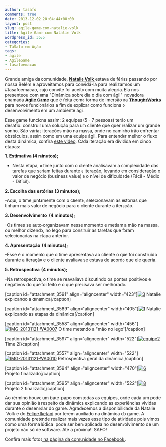 ```yaml
---
author: tasafo
comments: true
date: 2013-12-02 20:04:44+00:00
layout: post
slug: agile-game-com-natalie-volk
title: Agile Game com Natalie Volk
wordpress_id: 3555
categories:
- TáSafo em Ação
tags:
- agile
- AgileGame
- tasafoemacao
---
```


Grande amiga da comunidade, [**Natalie Volk** ](https://twitter.com/Nattivolk)estava de férias passando por nossa Belém e aproveitamos para convidá-la para realizarmos um #tasafoemacao, cujo convite foi aceito com muita alegria. Ela nos presenteou com uma "Dinâmica sobre dia o dia com ágil" inovadora chamada [**Agile Game**](http://www.agileandart.com/2010/07/21/lego-lean-game/) que é feita como forma de imersão na [**ThoughtWorks**](http://www.thoughtworks.com/pt) para novos funcionários a fim de explicar como funciona o desenvolvimento em um ambiente ágil.

<!-- more -->

Esse game funciona assim: 2 equipes (5 - 7 pessoas) terão um desafio: construir uma solução para um cliente que quer realizar um grande sonho. São várias iterações mão na massa, onde no caminho irão enfrentar obstáculos, assim como em uma equipe ágil. Para entender melhor o fluxo desta dinâmica, confira [este video](http://youtu.be/RPE_rQyD44I). Cada iteração era dividida em cinco etapas:

**1. Estimativa (4 minutos);**

- Nesta etapa, o time junto com o cliente analisavam a complexidade das tarefas que seriam feitas durante a iteração, levando em consideração o valor de negócio (business value) e o nível de dificuldade (Fácil - Médio - Difícil).

**2. Escolha das estórias (3 minutos);**

-Aqui, o time juntamente com o cliente, selecionavam as estórias que tinham mais valor de negócio para o cliente durante a iteração.

**3. Desenvolvimento  (4 minutos);**

-Os times se auto-organizavam nesse momento e metiam a mão na massa, ou melhor dizendo, no lego para construir as tarefas que foram selecionadas na etapa anterior.

**4. Apresentação  (4 minutos);**

-Esse é o momento que o time apresentava ao cliente o que foi construído durante a iteração e o cliente avaliava se estava de acordo que ele queria.

**5. Retrospectiva  (4 minutos);**

-Na retrospectiva, o time se reavaliava discutindo os pontos positivos e negativos do que foi feito e o que precisava ser melhorado.

[caption id="attachment_3591" align="aligncenter" width="423"][![3](http://tasafo.files.wordpress.com/2013/12/3.jpg)](http://tasafo.files.wordpress.com/2013/12/3.jpg) Natalie explicando a dinâmica[/caption]

[caption id="attachment_3589" align="aligncenter" width="405"][![1](http://tasafo.files.wordpress.com/2013/12/1.jpg?w=652)](http://tasafo.files.wordpress.com/2013/12/1.jpg) Natalie explicando as etapas da dinâmica[/caption]

[caption id="attachment_3558" align="aligncenter" width="456"][![IMG-20131121-WA0007](http://tasafo.files.wordpress.com/2013/11/img-20131121-wa0007.jpg)](http://tasafo.files.wordpress.com/2013/11/img-20131121-wa0007.jpg) O time metendo a "mão no lego"[/caption]

[caption id="attachment_3597" align="aligncenter" width="522"][![equipe2](http://tasafo.files.wordpress.com/2013/12/equipe2.jpg)](http://tasafo.files.wordpress.com/2013/12/equipe2.jpg) Time 2[/caption]

[caption id="attachment_3557" align="aligncenter" width="522"][![IMG-20131121-WA0010](http://tasafo.files.wordpress.com/2013/11/img-20131121-wa0010.jpg)](http://tasafo.files.wordpress.com/2013/11/img-20131121-wa0010.jpg) Retrospectiva geral da dinâmica[/caption]

[caption id="attachment_3594" align="aligncenter" width="470"][![6](http://tasafo.files.wordpress.com/2013/12/6.jpg)](http://tasafo.files.wordpress.com/2013/12/6.jpg) Projeto finalizado[/caption]

[caption id="attachment_3595" align="aligncenter" width="522"][![8](http://tasafo.files.wordpress.com/2013/12/8.jpg)](http://tasafo.files.wordpress.com/2013/12/8.jpg) Projeto 2 finalizado[/caption]


Ao término houve um bate-papo com todas as equipes, onde cada um pode dar sua opinião à respeito da dinâmica explicando as experiências vividas durante o desenrolar do game. Agradecemos a disponibilidade da Natalie  Volk e do [Felipe Iketani](https://twitter.com/felipe_ik) por terem auxiliado na dinâmica do game. A comunidade pretende realizar mais vezes esse tipo de atividade pois vimos como uma forma lúdica  pode ser bem aplicada no desenvolvimento de um projeto não só de software. Até a próxima!! SAFO!




Confira mais fotos[ na página da comunidade no Facebook ](https://www.facebook.com/tasafo.comunidade/media_set?set=a.558356140900663.1073741837.100001788468326&type=3).



